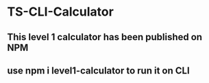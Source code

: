 # TS-CLI-Calculator

## This level 1 calculator has been published on NPM
## use npm i level1-calculator to run it on CLI